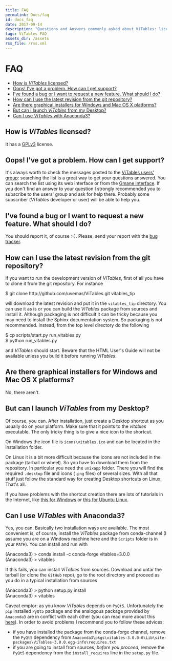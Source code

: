 ```yaml
---
title: FAQ
permalink: Docs/faq
id: docs_faq
date: 2017-09-14
description: "Questions and Answers commonly asked about ViTables: license, bugs, latest versions, Anaconda and so on."
tags: ViTables FAQ
assets_dir: /assets
rss_file: /rss.xml
---
```


# FAQ
- [How is <em>ViTables</em> licensed?](#license)
- [Oops! I've got a problem. How can I get support?](#support)
- [I've found a bug or I want to request a new feature. What should I do?](#bug-feature)
- [How can I use the latest revision from the git repository?](#latest)
- [Are there graphical installers for Windows and Mac OS X platforms?](#installers)
- [But can I launch <em>ViTables</em> from my Desktop?](#desktop)
- [Can I use <em>ViTables</em> with Anaconda3?](#anaconda3)

<a name="license"><a/>
## How is <em>ViTables</em> licensed?

It has a [GPLv3](http://www.gnu.org/licenses/gpl.html) license.

<a name="support"></a>
## Oops! I've got a problem. How can I get support?

It's always worth to check the messages posted to the
[ViTables users' group](https://groups.google.com/forum/#!forum/vitables-users): searching the list is a great way
to get your questions answered. You can search the list using its web interface or from the
[Gmane interface](http://dir.gmane.org/gmane.comp.python.pytables.vitables.user). If you don't find an answer to your
question I strongly recommended you to subscribe to the users' group and ask for help there.
Probably some subscriber (*ViTables* developer or user) will be able to help you. 

<a name="bug-feature"></a>
## I've found a bug or I want to request a new feature. What should I do?

You should report it, of course :-). Please, send your report with the
[bug tracker](https://github.com/uvemas/ViTables/issues).

<a name="latest"></a>
## How can I use the latest revision from the git repository?

If you want to run the development version of *ViTables*, first of all
you have to clone it from the git repository. For instance

<div class="card card-info" style="margin-bottom: 1em;">
  <div class="card-block card-faq">
    $ git clone http://github.com/uvemas/ViTables.git vitables_tip
  </div>
</div>

will download the latest revision and put it in the `vitables_tip` directory.
You can use it as is or you can build the *ViTables* package from sources and
install it. Although packaging is not difficult it can be tricky because you
may need to install the Sphinx documentation system. So packaging is not
recommended. Instead, from the top level directory do the following

<div class="card card-info" style="margin-bottom: 1em;">
  <div class="card-block card-faq">
    $ cp scripts/start.py run_vitables.py<br>
    $ python run_vitables.py
  </div>
</div>

and *ViTables* should start. Beware that the HTML User's Guide will not be
available unless you build it before running *ViTables*.

<a name="installers"></a>
## Are there graphical installers for Windows and Mac OS X platforms?

No, there aren't.

<a name="desktop"></a>
## But can I launch <em>ViTables</em> from my Desktop?

Of course, you can. After installation, just create a Desktop shortcut as you usually do on your platform.
Make sure that it points to the *vitables* executable. The only tricky thing is to give a nice icon to the
shortcut.

On Windows the icon file is `icons\vitables.ico` and can be located in the installation folder.

On Linux it is a bit more difficult because the icons are not included in the package (tarball or wheel). So you
have to download them from the repository. In particular you need the `unixapp` folder. There you will find
the required `.desktop` file and icons (`.png` files) of several sizes. With all that stuff just follow the
standard way for creating Desktop shortcuts on Linux. That's all.

If you have problems with the shortcut creation there are lots of tutorials in the Internet, like 
[this for Windows](http://www.thewindowsclub.com/create-desktop-shortcut-windows-10) or
[this for Ubuntu Linux](https://help.ubuntu.com/community/UnityLaunchersAndDesktopFiles).

<a name="anaconda3"></a>
## Can I use <em>ViTables</em> with Anaconda3?

Yes, you can. Basically two installation ways are available. The most convenient is, of course, install the
*ViTables* package from conda-channel (I assume you are on a Windows machine here and the `Scripts` folder is in your `PATH`).
You can install and run with

<div class="card card-info" style="margin-bottom: 1em;">
  <div class="card-block card-faq">
    (Anaconda3) > conda install -c conda-forge vitables=3.0.0<br>
    (Anaconda3) > vitables
  </div>
</div>

If this fails, you can install *ViTables* from sources. Download and untar the tarball (or clone the `GitHub` repo),
go to the root directory and proceed as you do in a typical installation from sources

<div class="card card-info" style="margin-bottom: 1em;">
  <div class="card-block card-faq">
    (Anaconda3) > python setup.py install<br>
    (Anaconda3) > vitables
  </div>
</div>

Caveat emptor: as you know *ViTables* depends on `PyQt5`. Unfortunately the `pip` installed `PyQt5` package and the analogous
package provided by `Anaconda3` are in conflict with each other (you can read more about this 
[here](https://github.com/ContinuumIO/anaconda-issues/issues/1554)). In order to avoid problems I recommend you to follow
these advices:

- if you have installed the package from the conda-forge channel, remove the `PyQt5` dependency from
  `Anaconda3\pkgs\vitables-3.0.0-0\Lib\site-packages\ViTables-3.0.0.egg-info\requires.txt`
- if you are going to install from sources, *before you proceed*, remove the `PyQt5` dependency from the `install_requires` line in the
  `setup.py` file.

